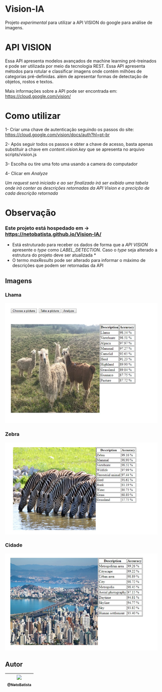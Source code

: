 # Vision-IA

Projeto *experimental* para utilizar a API VISION do google para análise de imagens. 

# API VISION
Essa API apresenta modelos avançados de machine learning pré-treinados e pode ser utilizada por meio da tecnologia REST. Essa API apresenta métodos para rotular e classificar imagens onde contém milhões de categorias pré-definidas. além de apresentar formas de detectação de objetos, rostos e textos.

Mais informações sobre a API pode ser encontrada em: https://cloud.google.com/vision/

# Como utilizar
1- Criar uma chave de autenticação seguindo os passos do site: https://cloud.google.com/vision/docs/auth?hl=pt-br 

2- Após seguir todos os passos e obter a chave de acesso, basta apenas substituir a chave em *content.vision.key* que se apresenta no arquivo scripts/vision.js

3- Escolha ou tire uma foto uma usando a camera do computador 

4- Clicar em *Analyze*

*Um request será iniciado e ao ser finalizado irá ser exibido uma tabela onde irá conter as descrições retornadas da API Vision e a precição de cada descrição retornada*


# Observação 
### Este projeto está hospedado em -> https://netobatista.github.io/Vision-IA/

* Está estruturado para receber os dados de forma que a *API VISION* apresente o *type* como *LABEL_DETECTION*. Caso o *type* seja alterado a estrutura do projeto deve ser atualizada *
* O termo *maxResults* pode ser alterado para informar o máximo de descrições que podem ser retornadas da API

## Imagens

### Lhama 
<img src="https://github.com/NetoBatista/Vision-IA/blob/master/examples/example1.jpeg" width="500px">

### Zebra
<img src="https://github.com/NetoBatista/Vision-IA/blob/master/examples/example2.jpeg" width="500px">

### Cidade
<img src="https://github.com/NetoBatista/Vision-IA/blob/master/examples/example3.jpeg" width="500px">

## Autor

| [<img src="https://avatars0.githubusercontent.com/u/23426240?s=115&v=4"><br><sub>@NetoBatista</sub>](https://github.com/NetoBatista) |
| :---: |
